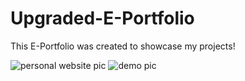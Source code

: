 # Upgraded-E-Portfolio

This E-Portfolio was created to showcase my projects!

![personal website pic](https://user-images.githubusercontent.com/67409144/188532867-e98d0e17-be0d-403b-86d5-ea01a2c8b24a.png)
![demo pic](https://user-images.githubusercontent.com/67409144/188532972-3eeccb4b-78b9-476b-9383-484e19600d07.png)
